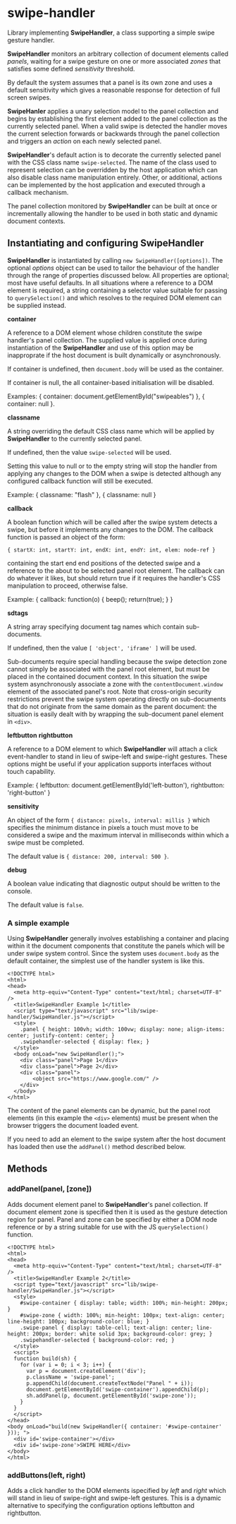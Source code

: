 # swipe-handler

Library implementing __SwipeHandler__, a class supporting a simple swipe
gesture handler.

__SwipeHandler__ monitors an arbitrary collection of document elements called
_panels_, waiting for a swipe gesture on one or more associated _zones_ that
satisfies some defined _sensitivity_ threshold.

By default the system assumes that a panel is its own zone and uses a default
sensitivity which gives a reasonable response for detection of full screen
swipes.

__SwipeHanler__ applies a unary selection model to the panel collection and
begins by establishing the first element added to the panel collection as the
currently selected panel.
When a valid swipe is detected the handler moves the current selection
forwards or backwards through the panel collection and triggers an _action_
on each newly selected panel.

__SwipeHandler__'s default action is to decorate the currently selected panel
with the CSS class name ```swipe-selected```.
The name of the class used to represent selection can be overridden by the host
application which can also disable class name manipulation entirely.
Other, or additional, actions can be implemented by the host application and
executed through a callback mechanism.

The panel collection monitored by __SwipeHandler__ can be built at once or
incrementally allowing the handler to be used in both static and dynamic
document contexts.

## Instantiating and configuring SwipeHandler

__SwipeHandler__ is instantiated by calling ```new SwipeHandler([options])```.
The optional _options_ object can be used to tailor the behaviour of the
handler through the range of properties discussed below.
All properties are optional; most have useful defaults. In all situations
where a reference to a DOM element is required, a string containing a selector
value suitable for passing to ```querySelection()``` and which resolves to the
required DOM element can be supplied instead.

__container__

A reference to a DOM element whose children constitute the swipe handler's
panel collection.
The supplied value is applied once during instantiation of the
__SwipeHandler__ and use of this option may be inapproprate if the host
document is built dynamically or asynchronously.

If container is undefined, then ```document.body``` will be used as the
container.

If container is null, the all container-based initialisation will be disabled.

Examples: { container: document.getElementById("swipeables") }, { container: null }.

__classname__

A string overriding the default CSS class name which will be applied by
__SwipeHandler__ to the currently selected panel.

If undefined, then the value ```swipe-selected``` will be used.

Setting this value to null or to the empty string will stop the handler from
applying any changes to the DOM when a swipe is detected although any
configured callback function will still be executed.

Example: { classname: "flash" }, { classname: null }

__callback__

A boolean function which will be called after the swipe system detects a
swipe, but before it implements any changes to the DOM.
The callback function is passed an object of the form:

```{ startX: int, startY: int, endX: int, endY: int, elem: node-ref }```
    
containing the start end end positions of the detected swipe and a reference to
the about to be selected panel root element.
The callback can do whatever it likes, but should return true if it requires
the handler's CSS manipulation to proceed, otherwise false.

Example: { callback: function(o) { beep(); return(true); } }

__sdtags__

A string array specifying document tag names which contain sub-documents.

If undefined, then the value ```[ 'object', 'iframe' ]``` will be used.

Sub-documents require special handling because the swipe detection zone cannot
simply be associated with the panel root element, but must be placed in the
contained document context.
In this situation the swipe system asynchronously associate a zone with the
```contentDocument.window``` element of the associated panel's root.
Note that cross-origin security restrictions prevent the swipe system operating
directly on sub-documents that do not originate from the same domain as the
parent document: the situation is easily dealt with by wrapping the
sub-document panel element in ```<div>```.

__leftbutton__
__rightbutton__

A reference to a DOM element to which __SwipeHandler__ will attach a click
event-handler to stand in lieu of swipe-left and swipe-right gestures.
These options might be useful if your application supports interfaces without
touch capability.

Example: { leftbutton: document.getElementById('left-button'), rightbutton: 'right-button' }

__sensitivity__

An object of the form ```{ distance: pixels, interval: millis }``` which
specifies the minimum distance in pixels a touch must move to be considered a
swipe and the maximum interval in milliseconds within which a swipe must be
completed.

The default value is ```{ distance: 200, interval: 500 }```.

__debug__

A boolean value indicating that diagnostic output should be written to the
console.

The default value is ```false```.

### A simple example

Using __SwipeHandler__ generally involves establishing a container and placing
within it the document components that constitute the panels which will be
under swipe system control.
Since the system uses ```document.body``` as the default container, the
simplest use of the handler system is like this.
```
<!DOCTYPE html>
<html>
<head>
  <meta http-equiv="Content-Type" content="text/html; charset=UTF-8" />
  <title>SwipeHandler Example 1</title>
  <script type="text/javascript" src="lib/swipe-handler/SwipeHandler.js"></script>
  <style>
    .panel { height: 100vh; width: 100vw; display: none; align-items: center; justify-content: center; }
    .swipehandler-selected { display: flex; }
  </style>
  <body onLoad="new SwipeHandler();">
    <div class="panel">Page 1</div>
    <div class="panel">Page 2</div>
    <div class="panel">
        <object src="https://www.google.com/" />
    </div>
  </body>
</html>
```
The content of the panel elements can be dynamic, but the panel root elements
(in this example the ```<div>``` elements) must be present when the browser
triggers the document loaded event.
    
If you need to add an element to the swipe system after the host document has
loaded then use the ```addPanel()``` method described below.

## Methods

### addPanel(panel, [zone])

Adds document element panel to __SwipeHandler__'s panel collection.
If document element zone is specified then it is used as the gesture detection
region for panel.  Panel and zone can be specified by either a DOM node
reference or by a string suitable for use with the JS ```querySelection()```
function.      
```
<!DOCTYPE html>
<html>
<head>
  <meta http-equiv="Content-Type" content="text/html; charset=UTF-8" />
  <title>SwipeHandler Example 2</title>
  <script type="text/javascript" src="lib/swipe-handler/SwipeHandler.js"></script>
  <style>
    #swipe-container { display: table; width: 100%; min-height: 200px; }
    #swipe-zone { width: 100%; min-height: 100px; text-align: center; line-height: 100px; background-color: blue; }
    .swipe-panel { display: table-cell; text-align: center; line-height: 200px; border: white solid 3px; background-color: grey; }
    .swipehandler-selected { background-color: red; }
  </style>
  <script>
  function build(sh) {
    for (var i = 0; i < 3; i++) {
      var p = document.createElement('div');
      p.className = 'swipe-panel';
      p.appendChild(document.createTextNode("Panel " + i));
      document.getElementById('swipe-container').appendChild(p);
      sh.addPanel(p, document.getElementById('swipe-zone'));
    }
  }
  </script>
</head>
<body onLoad="build(new SwipeHandler({ container: '#swipe-container' })); ">
  <div id='swipe-container'></div>
  <div id='swipe-zone'>SWIPE HERE</div>
</body>
</html>
```

### addButtons(left, right)

Adds a click handler to the DOM elements ispecified by _left_ and _right_
which will stand in lieu of swipe-right and swipe-left gestures.
This is a dynamic alternative to specifying the configuration options
leftbutton and rightbutton.
